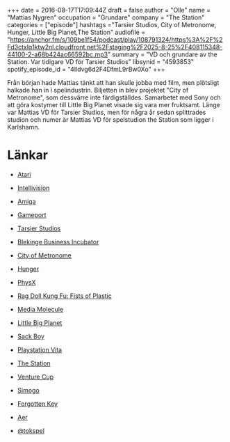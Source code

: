 +++
date = 2016-08-17T17:09:44Z
draft = false
author = "Olle"
name = "Mattias Nygren"
occupation = "Grundare"
company = "The Station"
categories = ["episode"]
hashtags ="Tarsier Studios, City of Metronome, Hunger, Little Big Planet,The Station"
audiofile = "https://anchor.fm/s/109be1f54/podcast/play/108791324/https%3A%2F%2Fd3ctxlq1ktw2nl.cloudfront.net%2Fstaging%2F2025-8-25%2F408115348-44100-2-a68b424ac66592bc.mp3"
summary = "VD och grundare av the Station. Var tidigare VD för Tarsier Studios"
libsynid = "4593853"
spotify_episode_id = "4Ildvg6d2F4DfmL9rBw0Xo"
+++

Från början hade Mattias tänkt att han skulle jobba med film, men
plötsligt halkade han in i spelindustrin. Biljetten in blev projektet
"City of Metronome", som dessvärre inte färdigställdes. Samarbetet med
Sony och att göra kostymer till Little Big Planet visade sig vara mer
fruktsamt. Länge var Mattias VD för Tarsier Studios, men för några år
sedan splittrades studion och numer är Mattias VD för spelstudion the
Station som ligger i Karlshamn.

# Länkar

* [Atari](https://sv.wikipedia.org/wiki/Atari_ST)
* [Intellivision](https://www.youtube.com/watch?v=4yn52NTdV0c)
* [Amiga](https://www.youtube.com/watch?v=oP1nLzT_t0o)
* [Gameport](http://www.gameport.se/)
* [Tarsier Studios](http://tarsier.se/)
* [Blekinge Business Incubator](http://www.b-b-i.se/)
* [City of Metronome](https://www.youtube.com/watch?v=x-4KmBjE3oY)
* [Hunger](https://www.youtube.com/watch?v=5ctdjfUbLDE)
* [PhysX](https://en.wikipedia.org/wiki/PhysX)
* [Rag Doll Kung Fu: Fists of Plastic](https://www.youtube.com/watch?v=JwvzCvUbdNw)
* [Media Molecule](http://www.mediamolecule.com/)
* [Little Big Planet](https://www.youtube.com/watch?v=AGzOKbVC2r8)
* [Sack Boy](http://littlebigplanet.wikia.com/wiki/Sack_Person)
* [Playstation Vita](https://www.playstation.com/en-us/explore/psvita/)
* [The Station](http://www.station-interactive.com/)
* [Venture Cup](http://www.venturecup.se/english/)
* [Simogo](http://simogo.com/)
* [Forgotten Key](http://forgottenkey.se/)
* [Aer](https://www.youtube.com/watch?v=9Pd77KwZdT8&feature=youtu.be)

* [@tokspel](https://twitter.com/tokspel)
